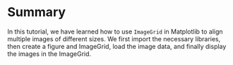 # Summary

In this tutorial, we have learned how to use `ImageGrid` in Matplotlib to align multiple images of different sizes. We first import the necessary libraries, then create a figure and ImageGrid, load the image data, and finally display the images in the ImageGrid.
